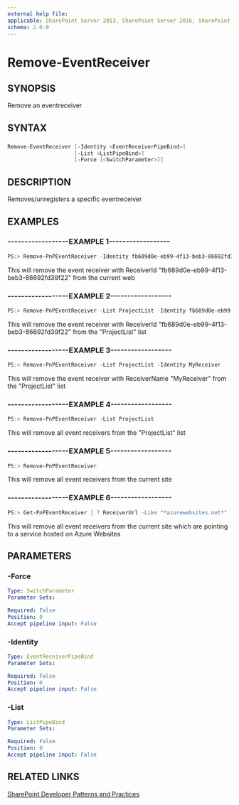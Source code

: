 ```yaml
---
external help file:
applicable: SharePoint Server 2013, SharePoint Server 2016, SharePoint Online
schema: 2.0.0
---
```

# Remove-EventReceiver

## SYNOPSIS
Remove an eventreceiver

## SYNTAX 

### 
```powershell
Remove-EventReceiver [-Identity <EventReceiverPipeBind>]
                     [-List <ListPipeBind>]
                     [-Force [<SwitchParameter>]]
```

## DESCRIPTION
Removes/unregisters a specific eventreceiver

## EXAMPLES

### ------------------EXAMPLE 1------------------
```powershell
PS:> Remove-PnPEventReceiver -Identity fb689d0e-eb99-4f13-beb3-86692fd39f22
```

This will remove the event receiver with ReceiverId "fb689d0e-eb99-4f13-beb3-86692fd39f22" from the current web

### ------------------EXAMPLE 2------------------
```powershell
PS:> Remove-PnPEventReceiver -List ProjectList -Identity fb689d0e-eb99-4f13-beb3-86692fd39f22
```

This will remove the event receiver with ReceiverId "fb689d0e-eb99-4f13-beb3-86692fd39f22" from the "ProjectList" list

### ------------------EXAMPLE 3------------------
```powershell
PS:> Remove-PnPEventReceiver -List ProjectList -Identity MyReceiver
```

This will remove the event receiver with ReceiverName "MyReceiver" from the "ProjectList" list

### ------------------EXAMPLE 4------------------
```powershell
PS:> Remove-PnPEventReceiver -List ProjectList
```

This will remove all event receivers from the "ProjectList" list

### ------------------EXAMPLE 5------------------
```powershell
PS:> Remove-PnPEventReceiver
```

This will remove all event receivers from the current site

### ------------------EXAMPLE 6------------------
```powershell
PS:> Get-PnPEventReceiver | ? ReceiverUrl -Like "*azurewebsites.net*" | Remove-PnPEventReceiver
```

This will remove all event receivers from the current site which are pointing to a service hosted on Azure Websites

## PARAMETERS

### -Force


```yaml
Type: SwitchParameter
Parameter Sets: 

Required: False
Position: 0
Accept pipeline input: False
```

### -Identity


```yaml
Type: EventReceiverPipeBind
Parameter Sets: 

Required: False
Position: 0
Accept pipeline input: False
```

### -List


```yaml
Type: ListPipeBind
Parameter Sets: 

Required: False
Position: 0
Accept pipeline input: False
```

## RELATED LINKS

[SharePoint Developer Patterns and Practices](http://aka.ms/sppnp)